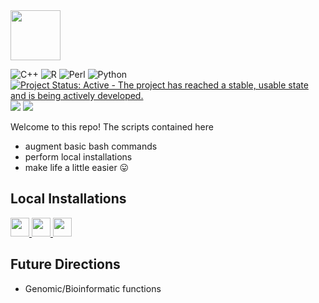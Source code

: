 <div align="left">
<img src="https://img.shields.io/badge/Shell_Scripts-%23121011.svg?style=square&logo=gnu-bash&logoColor=green&label=baSHic" height="80" />
</div>

<!-- badges: start -->
![C++](https://img.shields.io/badge/C++-%2300599C.svg?style=square&logo=c%2B%2B&logoColor=gold)
![R](https://img.shields.io/badge/R-%23276DC3.svg?style=square&logo=r&logoColor=pink)
![Perl](https://img.shields.io/badge/perl-%2339457E.svg?style=square&logo=perl&logoColor=orange)
![Python](https://img.shields.io/badge/Python-3670A0?style=square&logo=python&logoColor=ffdd54)
[![Project Status: Active - The project has reached a stable, usable state and is being actively developed.](https://www.repostatus.org/badges/latest/active.svg)](https://www.repostatus.org/#active)
[![](https://img.shields.io/github/languages/code-size/pllittle/baSHic.svg)](https://github.com/pllittle/baSHic)
[![](https://img.shields.io/github/last-commit/pllittle/baSHic.svg)](https://github.com/pllittle/baSHic/commits/master)
<!-- badges: end -->

Welcome to this repo! The scripts contained here 

* augment basic bash commands
* perform local installations
* make life a little easier :stuck_out_tongue:

## Local Installations

<a href="https://github.com/pllittle/baSHic/blob/main/vignettes/local_R.md">
<img src="https://img.shields.io/badge/R-%23276DC3.svg?style=square&logo=r&logoColor=pink&label=Vignette" height="30" />
</a>

<a href="https://github.com/pllittle/baSHic/blob/main/scripts/linux_python.sh">
<img src="https://img.shields.io/badge/Python-3670A0?style=square&logo=python&logoColor=ffdd54&label=Script" height="30" />
</a>

<a href="https://github.com/pllittle/baSHic/blob/main/vignettes/local_Strelka2.md">
<img src="https://img.shields.io/badge/Strelka2-3670A0?style=square&logo=python&logoColor=ffdd54&label=Vignette" height="30" />
</a>




## Future Directions

* Genomic/Bioinformatic functions

